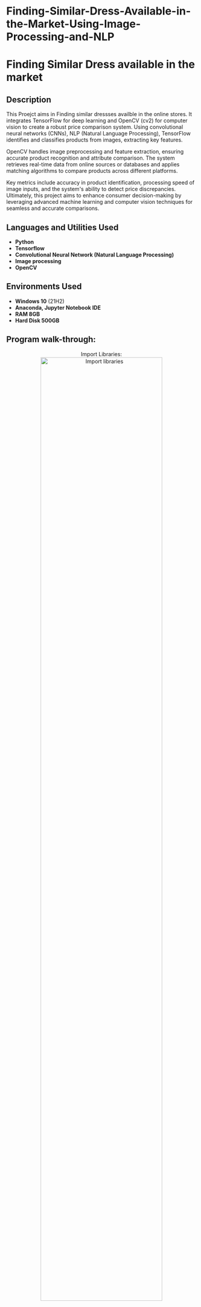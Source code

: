 # Finding-Similar-Dress-Available-in-the-Market-Using-Image-Processing-and-NLP
<h1>Finding Similar Dress available in the market</h1>


<h2>Description</h2>
This Proejct aims in Finding similar dressses availble in the online stores. It integrates TensorFlow for deep learning and OpenCV (cv2) for computer vision to create a robust price comparison system. Using convolutional neural networks (CNNs), NLP (Natural Language Processing), TensorFlow identifies and classifies products from images, extracting key features. 

OpenCV handles image preprocessing and feature extraction, ensuring accurate product recognition and attribute comparison. The system retrieves real-time data from online sources or databases and applies matching algorithms to compare products across different platforms. 

Key metrics include accuracy in product identification, processing speed of image inputs, and the system's ability to detect price discrepancies. Ultimately, this project aims to enhance consumer decision-making by leveraging advanced machine learning and computer vision techniques for seamless and accurate comparisons.
<br />


<h2>Languages and Utilities Used</h2>

- <b>Python</b> 
- <b>Tensorflow</b>
- <b>Convolutional Neural Network (Natural Language Processing)</b>
- <b>Image processing</b>
- <b>OpenCV</b>

<h2>Environments Used </h2>

- <b>Windows 10</b> (21H2)
- <b> Anaconda, Jupyter Notebook IDE</b>
- <b>RAM 8GB</b>
- <b>Hard Disk 500GB</b>

<h2>Program walk-through:</h2>

<p align="center">
Import Libraries: <br/>
<img src="https://imgur.com/upnrUie.png" height="80%" width="80%" alt="Import libraries"/>
<br />
<br />
Import Datasets:  <br/>
<img src="https://imgur.com/3dBWHdI.png" height="80%" width="80%" alt="Import Datasets"/>
<br />
<br />
Import images from URL: <br/>
<img src="https://imgur.com/72qbCxZ.jpg" height="80%" width="80%" alt="Images from URL"/>
<br />
<br />
Image Processing:  <br/>
<img src="https://imgur.com/JiGY3Sy.png" height="80%" width="80%" alt="Image Processing"/>
<br />
<br />
Convolutional Neural Network:  <br/>
<img src="https://imgur.com/JSMMMIy.png" height="80%" width="80%" alt="CNN"/>
<br />
<br />
Resize images:  <br/>
<img src="https://imgur.com/uMkKFl7.png" height="80%" width="80%" alt="Resize"/>
<br />
<br />
Visualization of accuracy:  <br/>
<img src="https://imgur.com/bBxZ3pA.png" height="80%" width="80%" alt="accuracy"/>
</br>
</br>
Model Testing:  <br/>
<img src="https://imgur.com/hFH9ddW.png" height="80%" width="80%" alt="Testing"/>
<br />
<br />
Model Testing:  <br/>
<img src="https://imgur.com/uejINVk.png" height="80%" width="80%" alt="Testing"/>
<br />
<br />
</p>

<!--
 ```diff
- text in red
+ text in green
! text in orange
# text in gray
@@ text in purple (and bold)@@
```
--!>
